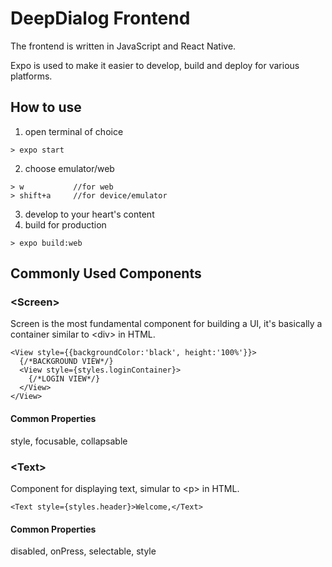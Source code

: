 # DeepDialog Frontend
The frontend is written in JavaScript and React Native.

Expo is used to make it easier to develop, build and deploy for various platforms.

## How to use
1) open terminal of choice
```
> expo start
```
2) choose emulator/web
```
> w           //for web
> shift+a     //for device/emulator
```
3) develop to your heart's content
4) build for production
```
> expo build:web
```

## Commonly Used Components
### \<Screen>
Screen is the most fundamental component for building a UI, it's basically a container similar to \<div> in HTML.
```
<View style={{backgroundColor:'black', height:'100%'}}>
  {/*BACKGROUND VIEW*/}
  <View style={styles.loginContainer}>
    {/*LOGIN VIEW*/}
  </View>
</View>
```

#### Common Properties
style, focusable, collapsable

### \<Text>
Component for displaying text, simular to \<p> in HTML.
```
<Text style={styles.header}>Welcome,</Text>
```

#### Common Properties
disabled, onPress, selectable, style
